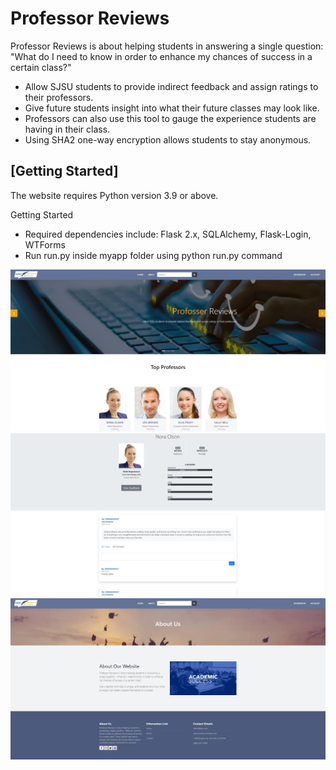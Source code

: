 # Professor Reviews
Professor Reviews is about helping students in answering a single question: "What do I need to know in order to enhance my chances of success in a certain class?"

* Allow SJSU students to provide indirect feedback and assign ratings to their professors.
* Give future students insight into what their future classes may look like.
* Professors can also use this tool to gauge the experience students are having in their class.
* Using SHA2 one-way encryption allows students to stay anonymous.

## [Getting Started]
The website requires Python version 3.9 or above.

Getting Started
* Required dependencies include: Flask 2.x, SQLAlchemy, Flask-Login, WTForms
* Run run.py inside myapp folder using python run.py command

![example_1](example_1.jpg)
![example_2](example_2.jpg)
![example_3](example_3.jpg)
